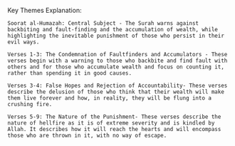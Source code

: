 Key Themes Explanation:

    Soorat al-Humazah: Central Subject - The Surah warns against backbiting and fault-finding and the accumulation of wealth, while highlighting the inevitable punishment of those who persist in their evil ways.

    Verses 1-3: The Condemnation of Faultfinders and Accumulators - These verses begin with a warning to those who backbite and find fault with others and for those who accumulate wealth and focus on counting it, rather than spending it in good causes.

    Verses 3-4: False Hopes and Rejection of Accountability- These verses describe the delusion of those who think that their wealth will make them live forever and how, in reality, they will be flung into a crushing fire.

    Verses 5-9: The Nature of the Punishment- These verses describe the nature of hellfire as it is of extreme severity and is kindled by Allah. It describes how it will reach the hearts and will encompass those who are thrown in it, with no way of escape.
